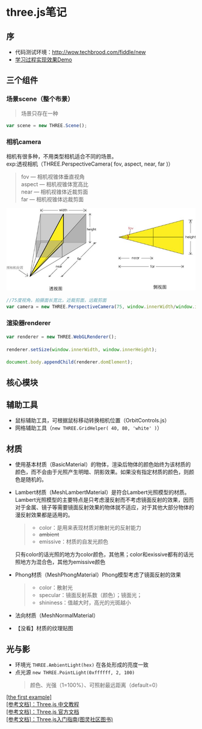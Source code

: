 # three.js笔记
## 序
* 代码测试环境：http://wow.techbrood.com/fiddle/new
* [学习过程实现效果Demo](./source/three/threeTest.html)

## 三个组件
### 场景scene（整个布景）
> 场景只存在一种
```javascript
var scene = new THREE.Scene();
```
### 相机camera
相机有很多种，不用类型相机适合不同的场景。  
exp:透视相机（THREE.PerspectiveCamera( fov, aspect, near, far )）
> fov — 相机视锥体垂直视角  
aspect — 相机视锥体宽高比  
near — 相机视锥体近裁剪面  
far — 相机视锥体远裁剪面

![](./image/three-PerspectiveCamera.jpg)
```javascript
//75度视角，拍摄面长宽比，近裁剪面，远裁剪面
var camera = new THREE.PerspectiveCamera(75, window.innerWidth/window.innerHeight, 0.1, 1000);
```
### 渲染器renderer
```javascript
var renderer = new THREE.WebGLRenderer();
		
renderer.setSize(window.innerWidth, window.innerHeight);

document.body.appendChild(renderer.domElement);
```
## 核心模块
## 辅助工具
* 鼠标辅助工具，可根据鼠标移动转换相机位置（OrbitControls.js）
* 网格辅助工具（`new THREE.GridHelper( 40, 80, 'white' )`）
## 材质
* 使用基本材质（BasicMaterial）的物体，渲染后物体的颜色始终为该材质的颜色，而不会由于光照产生明暗、阴影效果。如果没有指定材质的颜色，则颜色是随机的。
* Lambert材质（MeshLambertMaterial）是符合Lambert光照模型的材质。Lambert光照模型的主要特点是只考虑漫反射而不考虑镜面反射的效果，因而对于金属、镜子等需要镜面反射效果的物体就不适应，对于其他大部分物体的漫反射效果都是适用的。
  >* color：是用来表现材质对散射光的反射能力
  >* ~~ambient~~
  >* emissive：材质的自发光颜色  
  
  只有color的话光照的地方为color颜色，其他黑；color和exissive都有的话光照地方为混合色，其他为emissive颜色
* Phong材质（MeshPhongMaterial）Phong模型考虑了镜面反射的效果
  >* color：散射光
  >* specular：镜面反射系数（颜色）；镜面光；
  >* shininess：值越大时，高光的光斑越小
* 法向材质（MeshNormalMaterial）
* 【没看】材质的纹理贴图
## 光与影
* 环境光 `THREE.AmbientLight(hex)` 在各处形成的亮度一致
* 点光源 `new THREE.PointLight(0xffffff, 2, 100)` 
  > 颜色、光强（1=100%）、可照射最远距离（default=0）


[[the first example]](http://wow.techbrood.com/fiddle/38296)  
[[参考文档]：Three.js 中文教程](http://techbrood.com/threejs/docs/)  
[[参考文档]：Three.js 官方文档](https://threejs.org/docs/index.html)  
[[参考文档]：Three.js入门指南(图灵社区图书)](http://www.ituring.com.cn/book/miniarticle/50476)